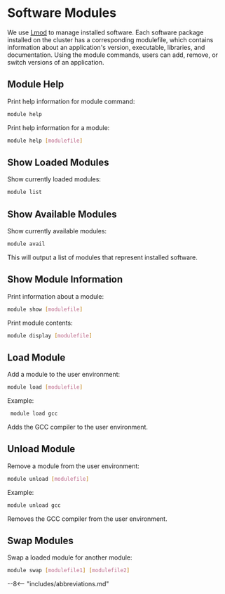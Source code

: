 # Software Modules

We use [Lmod](https://lmod.readthedocs.io/en/latest/) to manage installed software. Each software package installed on the cluster has a corresponding modulefile, which contains information about an application's version, executable, libraries, and documentation. Using the module commands, users can add, remove, or switch versions of an application.

## Module Help

Print help information for module command:

```bash
module help
```

Print help information for a module:

```bash
module help [modulefile]
```

## Show Loaded Modules

Show currently loaded modules:

```bash
module list
```

## Show Available Modules

Show currently available modules:

```bash
module avail
```

This will output a list of modules that represent installed software.

## Show Module Information

Print information about a module:

```bash
module show [modulefile]
```

Print module contents:

```bash
module display [modulefile]
```

## Load Module

Add a module to the user environment:

```bash
module load [modulefile]
```

Example:

```bash
 module load gcc
```

Adds the GCC compiler to the user environment.

## Unload Module

Remove a module from the user environment:

```bash
module unload [modulefile]
```

Example:

```bash
module unload gcc
```

Removes the GCC compiler from the user environment.

## Swap Modules

Swap a loaded module for another module:

```bash
module swap [modulefile1] [modulefile2]
```

--8<-- "includes/abbreviations.md"
